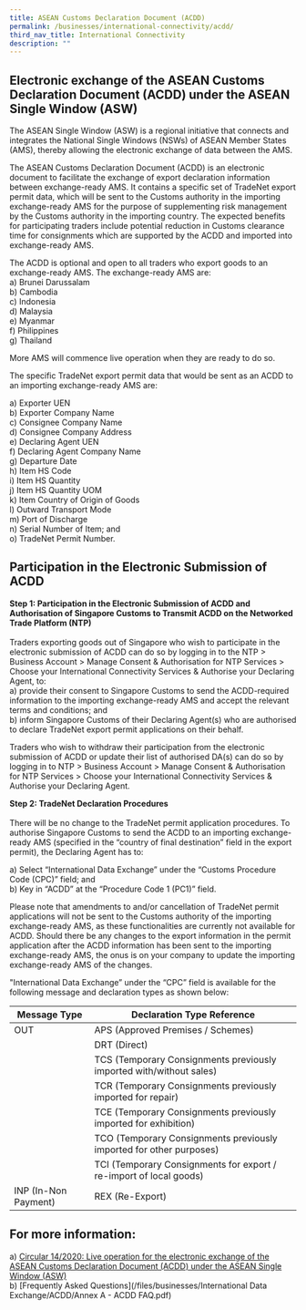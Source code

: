 ```yaml
---
title: ASEAN Customs Declaration Document (ACDD)
permalink: /businesses/international-connectivity/acdd/
third_nav_title: International Connectivity
description: ""
---
```

## Electronic exchange of the ASEAN Customs Declaration Document (ACDD) under the ASEAN Single Window (ASW)

The ASEAN Single Window (ASW) is a regional initiative that connects and integrates the National Single Windows (NSWs) of ASEAN Member States (AMS), thereby allowing the electronic exchange of data between the AMS. <br> 

The ASEAN Customs Declaration Document (ACDD) is an electronic document to facilitate the exchange of export declaration information between exchange-ready AMS. It contains a specific set of TradeNet export permit data, which will be sent to the Customs authority in the importing exchange-ready AMS for the purpose of supplementing risk management by the Customs authority in the importing country. The expected benefits for participating traders include potential reduction in Customs clearance time for consignments which are supported by the ACDD and imported into exchange-ready AMS. <br>

The ACDD is optional and open to all traders who export goods to an exchange-ready AMS. The exchange-ready AMS are: <br>
  a)  Brunei Darussalam<br>
	b)  Cambodia<br>
  c)  Indonesia<br>
	d)  Malaysia<br>
  e)  Myanmar<br>
	f)  Philippines<br>
  g)  Thailand<br>

More AMS will commence live operation when they are ready to do so.<br>

The specific TradeNet export permit data that would be sent as an ACDD to an importing exchange-ready AMS are:<br>

  a)  Exporter UEN<br>
  b)  Exporter Company Name<br>
  c)  Consignee Company Name<br>
  d)  Consignee Company Address<br>
  e)  Declaring Agent UEN<br>
  f)  Declaring Agent Company Name<br>
  g)  Departure Date<br>
  h)  Item HS Code<br>
  i)  Item HS Quantity<br>
  j)  Item HS Quantity UOM<br>
  k)  Item Country of Origin of Goods<br>
  l)  Outward Transport Mode<br>
  m)  Port of Discharge<br>
  n)  Serial Number of Item; and<br>
  o)  TradeNet Permit Number.<br>

## Participation in the Electronic Submission of ACDD

**Step 1: Participation in the Electronic Submission of ACDD and Authorisation of Singapore Customs to Transmit ACDD on the Networked Trade Platform (NTP)**<br><br>
Traders exporting goods out of Singapore who wish to participate in the electronic submission of ACDD can do so by logging in to the NTP > Business Account > Manage Consent & Authorisation for NTP Services > Choose your International Connectivity Services & Authorise your Declaring Agent, to: <br>
  a)  provide their consent to Singapore Customs to send the ACDD-required information to the importing exchange-ready AMS and accept the relevant terms and conditions; and <br>
  b) inform Singapore Customs of their Declaring Agent(s) who are authorised to declare TradeNet export permit applications on their behalf.<br>

Traders who wish to withdraw their participation from the electronic submission of ACDD or update their list of authorised DA(s) can do so by logging in to NTP > Business Account > Manage Consent & Authorisation for NTP Services > Choose your International Connectivity Services & Authorise your Declaring Agent.<br>



**Step 2: TradeNet Declaration Procedures**<br><br> 
There will be no change to the TradeNet permit application procedures. To authorise Singapore Customs to send the ACDD to an importing exchange-ready AMS (specified in the “country of final destination” field in the export permit), the Declaring Agent has to:<br>

  a)  Select “International Data Exchange” under the “Customs Procedure Code (CPC)” field; and<br>
  b)  Key in “ACDD” at the “Procedure Code 1 (PC1)” field.

Please note that amendments to and/or cancellation of TradeNet permit applications will not be sent to the Customs authority of the importing exchange-ready AMS, as these functionalities are currently not available for ACDD. Should there be any changes to the export information in the permit application after the ACDD information has been sent to the importing exchange-ready AMS, the onus is on your company to update the importing exchange-ready AMS of the changes.

"International Data Exchange” under the “CPC” field is available for the following message and declaration types as shown below:

| Message Type | Declaration Type Reference |
|--|--|
| OUT | APS (Approved Premises / Schemes)|
|  | DRT (Direct) |
|  | TCS (Temporary Consignments previously imported with/without sales) |
|  | TCR (Temporary Consignments previously imported for repair) |
|  | TCE (Temporary Consignments previously imported for exhibition) |
|  | TCO (Temporary Consignments previously imported for other purposes) |
|  | TCI (Temporary Consignments for export / re-import of local goods) |
| INP (In-Non Payment)| REX (Re-Export) | 

## For more information:
a)  [Circular 14/2020: Live operation for the electronic exchange of the ASEAN Customs Declaration Document (ACDD) under the ASEAN Single Window (ASW)](/news-and-media/circulars/2020-12-31-Circular142020.pdf)<br>
b)  [Frequently Asked Questions](/files/businesses/International Data Exchange/ACDD/Annex A - ACDD FAQ.pdf)